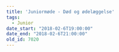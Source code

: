 ```yaml
---
title: 'Juniormøde - Død og ødelæggelse'
tags:
  - Junior
date_start: "2018-02-6T19:00:00"
date_end: "2018-02-6T21:00:00"
old_id: 7020
---
```

